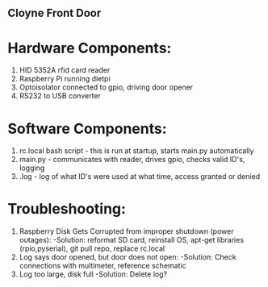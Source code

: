 ## Cloyne Front Door

# Hardware Components:
1. HID 5352A rfid card reader
2. Raspberry Pi running dietpi
3. Optoisolator connected to gpio, driving door opener
4. RS232 to USB converter

# Software Components:
1. rc.local bash script - this is run at startup, starts main.py automatically
2. main.py - communicates with reader, drives gpio, checks valid ID's, logging
3. .log - log of what ID's were used at what time, access granted or denied

# Troubleshooting:
1. Raspberry Disk Gets Corrupted from improper shutdown (power outages):
    -Solution: reformat SD card, reinstall OS, apt-get libraries (rpio,pyserial), git pull repo, replace rc.local
2. Log says door opened, but door does not open:
    -Solution: Check connections with multimeter, reference schematic
3. Log too large, disk full
    -Solution: Delete log?
